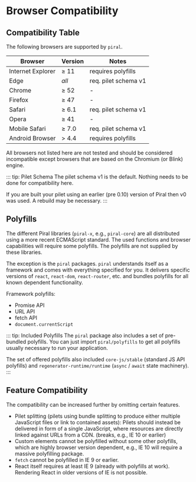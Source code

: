 # Browser Compatibility

## Compatibility Table

The following browsers are supported by `piral`.

| Browser           | Version | Notes                |
|-------------------|---------|----------------------|
| Internet Explorer | ≥ 11    | requires polyfills   |
| Edge              | *all*   | req. pilet schema v1 |
| Chrome            | ≥ 52    | -                    |
| Firefox           | ≥ 47    | -                    |
| Safari            | ≥ 6.1   | req. pilet schema v1 |
| Opera             | ≥ 41    | -                    |
| Mobile Safari     | ≥ 7.0   | req. pilet schema v1 |
| Android Browser   | > 4.4   | requires polyfills   |

All browsers not listed here are not tested and should be considered incompatible except browsers that are based on the Chromium (or Blink) engine.

::: tip: Pilet Schema
The pilet schema v1 is the default. Nothing needs to be done for compatibility here.

If you are built your pilet using an earlier (pre 0.10) version of Piral then v0 was used. A rebuild may be necessary.
:::

## Polyfills

The different Piral libraries (`piral-x`, e.g., `piral-core`) are all distributed using a more recent ECMAScript standard. The used functions and browser capabilities will require some polyfills. The polyfills are not supplied by these libraries.

The exception is the `piral` packages. `piral` understands itself as a framework and comes with everything specified for you. It delivers specific versions of `react`, `react-dom`, `react-router`, etc. and bundles polyfills for all known dependent functionality.

Framework polyfills:

- Promise API
- URL API
- fetch API
- `document.currentScript`

::: tip: Included Polyfills
The `piral` package also includes a set of pre-bundled polyfills. You can just import `piral/polyfills` to get all polyfills usually necessary to run your application.

The set of offered polyfills also included `core-js/stable` (standard JS API polyfills) and `regenerator-runtime/runtime` (`async` / `await` state machinery).
:::

## Feature Compatibility

The compatibility can be increased further by omitting certain features.

- Pilet splitting (pilets using bundle splitting to produce either multiple JavaScript files or link to contained assets): Pilets should instead be delivered in form of a single JavaScript, where resources are directly linked against URLs from a CDN. (breaks, e.g., IE 10 or earlier)
- Custom elements cannot be polyfilled without some other polyfills, which are highly browser version dependent, e.g., IE 10 will require a massive polyfilling package.
- `fetch` cannot be polyfilled in IE 9 or earlier.
- React itself requires at least IE 9 (already with polyfills at work). Rendering React in older versions of IE is not possible.
